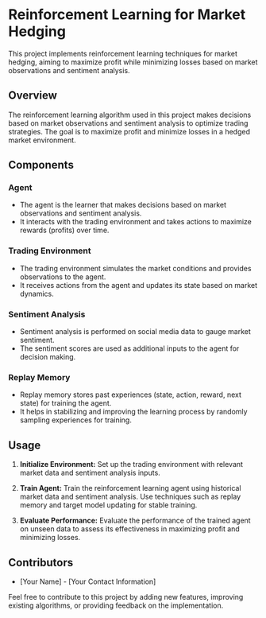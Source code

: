 # Reinforcement Learning for Market Hedging

This project implements reinforcement learning techniques for market hedging, aiming to maximize profit while minimizing losses based on market observations and sentiment analysis.

## Overview

The reinforcement learning algorithm used in this project makes decisions based on market observations and sentiment analysis to optimize trading strategies. The goal is to maximize profit and minimize losses in a hedged market environment.

## Components

### Agent

- The agent is the learner that makes decisions based on market observations and sentiment analysis.
- It interacts with the trading environment and takes actions to maximize rewards (profits) over time.

### Trading Environment

- The trading environment simulates the market conditions and provides observations to the agent.
- It receives actions from the agent and updates its state based on market dynamics.

### Sentiment Analysis

- Sentiment analysis is performed on social media data to gauge market sentiment.
- The sentiment scores are used as additional inputs to the agent for decision making.

### Replay Memory

- Replay memory stores past experiences (state, action, reward, next state) for training the agent.
- It helps in stabilizing and improving the learning process by randomly sampling experiences for training.

## Usage

1. **Initialize Environment:** Set up the trading environment with relevant market data and sentiment analysis inputs.

2. **Train Agent:** Train the reinforcement learning agent using historical market data and sentiment analysis. Use techniques such as replay memory and target model updating for stable training.

3. **Evaluate Performance:** Evaluate the performance of the trained agent on unseen data to assess its effectiveness in maximizing profit and minimizing losses.

## Contributors

- [Your Name] - [Your Contact Information]

Feel free to contribute to this project by adding new features, improving existing algorithms, or providing feedback on the implementation.

